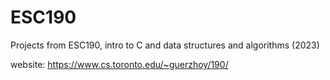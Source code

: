 # ESC190
Projects from ESC190, intro to C and data structures and algorithms (2023)

website: https://www.cs.toronto.edu/~guerzhoy/190/
